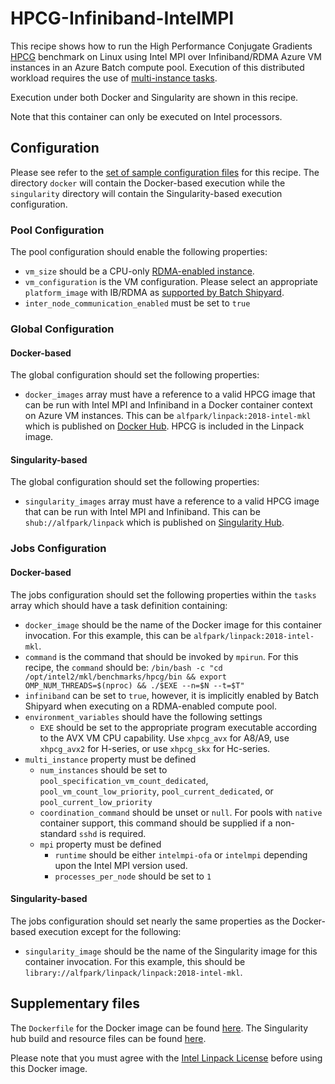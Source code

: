 # HPCG-Infiniband-IntelMPI
This recipe shows how to run the High Performance Conjugate Gradients
[HPCG](http://www.hpcg-benchmark.org/index.html) benchmark
on Linux using Intel MPI over Infiniband/RDMA Azure VM instances in an Azure
Batch compute pool. Execution of this distributed workload requires the use of
[multi-instance tasks](../../docs/80-batch-shipyard-multi-instance-tasks.md).

Execution under both Docker and Singularity are shown in this recipe.

Note that this container can only be executed on Intel processors.

## Configuration
Please see refer to the [set of sample configuration files](./config) for
this recipe. The directory `docker` will contain the Docker-based execution
while the `singularity` directory will contain the Singularity-based
execution configuration.

### Pool Configuration
The pool configuration should enable the following properties:
* `vm_size` should be a CPU-only
[RDMA-enabled instance](https://docs.microsoft.com/azure/virtual-machines/linux/sizes-hpc).
* `vm_configuration` is the VM configuration. Please select an appropriate
`platform_image` with IB/RDMA as
[supported by Batch Shipyard](../../docs/25-batch-shipyard-platform-image-support.md).
* `inter_node_communication_enabled` must be set to `true`

### Global Configuration
#### Docker-based
The global configuration should set the following properties:
* `docker_images` array must have a reference to a valid HPCG image
that can be run with Intel MPI and Infiniband in a Docker container context
on Azure VM instances. This can be `alfpark/linpack:2018-intel-mkl` which is
published on [Docker Hub](https://hub.docker.com/r/alfpark/linpack). HPCG is
included in the Linpack image.

#### Singularity-based
The global configuration should set the following properties:
* `singularity_images` array must have a reference to a valid HPCG image
that can be run with Intel MPI and Infiniband. This can be
`shub://alfpark/linpack` which is
published on [Singularity Hub](https://www.singularity-hub.org/containers/496).

### Jobs Configuration
#### Docker-based
The jobs configuration should set the following properties within the `tasks`
array which should have a task definition containing:
* `docker_image` should be the name of the Docker image for this container
invocation. For this example, this can be `alfpark/linpack:2018-intel-mkl`.
* `command` is the command that should be invoked by `mpirun`. For this recipe,
the `command` should be:
`/bin/bash -c "cd /opt/intel2/mkl/benchmarks/hpcg/bin && export OMP_NUM_THREADS=$(nproc) && ./$EXE --n=$N --t=$T"`
* `infiniband` can be set to `true`, however, it is implicitly enabled by
Batch Shipyard when executing on a RDMA-enabled compute pool.
* `environment_variables` should have the following settings
  * `EXE` should be set to the appropriate program executable according to
    the AVX VM CPU capability. Use `xhpcg_avx` for A8/A9, use `xhpcg_avx2`
    for H-series, or use `xhpcg_skx` for Hc-series.
* `multi_instance` property must be defined
  * `num_instances` should be set to `pool_specification_vm_count_dedicated`,
    `pool_vm_count_low_priority`, `pool_current_dedicated`, or
    `pool_current_low_priority`
  * `coordination_command` should be unset or `null`. For pools with
    `native` container support, this command should be supplied if
    a non-standard `sshd` is required.
  * `mpi` property must be defined
    * `runtime` should be either `intelmpi-ofa` or `intelmpi` depending upon
      the Intel MPI version used.
    * `processes_per_node` should be set to `1`

#### Singularity-based
The jobs configuration should set nearly the same properties as the
Docker-based execution except for the following:
* `singularity_image` should be the name of the Singularity image for this
container invocation. For this example, this should be
`library://alfpark/linpack/linpack:2018-intel-mkl`.

## Supplementary files
The `Dockerfile` for the Docker image can be found [here](./docker). The
Singularity hub build and resource files can be found
[here](https://github.com/alfpark/linpack).

Please note that you must agree with the
[Intel Linpack License](https://software.intel.com/en-us/articles/intel-linpack-benchmark-download-license-agreement)
before using this Docker image.
